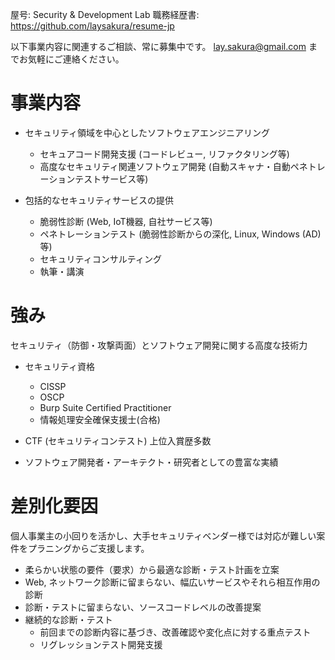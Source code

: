 屋号: Security & Development Lab
職務経歴書: https://github.com/laysakura/resume-jp

以下事業内容に関連するご相談、常に募集中です。
lay.sakura@gmail.com までお気軽にご連絡ください。

# 事業内容

- セキュリティ領域を中心としたソフトウェアエンジニアリング
  - セキュアコード開発支援 (コードレビュー, リファクタリング等)
  - 高度なセキュリティ関連ソフトウェア開発 (自動スキャナ・自動ペネトレーションテストサービス等)

- 包括的なセキュリティサービスの提供
  - 脆弱性診断 (Web, IoT機器, 自社サービス等)
  - ペネトレーションテスト (脆弱性診断からの深化, Linux, Windows (AD) 等)
  - セキュリティコンサルティング
  - 執筆・講演

# 強み

セキュリティ（防御・攻撃両面）とソフトウェア開発に関する高度な技術力

- セキュリティ資格
  - CISSP
  - OSCP
  - Burp Suite Certified Practitioner
  - 情報処理安全確保支援士(合格)

- CTF (セキュリティコンテスト) 上位入賞歴多数
- ソフトウェア開発者・アーキテクト・研究者としての豊富な実績

# 差別化要因

個人事業主の小回りを活かし、大手セキュリティベンダー様では対応が難しい案件をプラニングからご支援します。

- 柔らかい状態の要件（要求）から最適な診断・テスト計画を立案
- Web, ネットワーク診断に留まらない、幅広いサービスやそれら相互作用の診断
- 診断・テストに留まらない、ソースコードレベルの改善提案
- 継続的な診断・テスト
  - 前回までの診断内容に基づき、改善確認や変化点に対する重点テスト
  - リグレッションテスト開発支援
